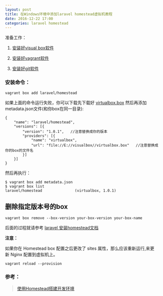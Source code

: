 ```yaml
---
layout: post
title: 在Windows环境中添加laravel homestead虚拟机教程
date: 2016-12-22 17:00
categories: laravel homestead
---
```


准备工作：

1. [安装好visual box软件](https://www.virtualbox.org/)

2. [安装好vagrant软件](https://www.vagrantup.com/downloads.html)

2. [安装好git软件](http://git-scm.com/)

### 安装命令：

```
vagrant box add laravel/homestead
```
如果上面的命令运行失败，你可以下载先下载好 [virtualbox.box](https://atlas.hashicorp.com/laravel/boxes/homestead/versions/1.0.1/providers/virtualbox.box) 然后再添加metadata.json文件(和你box在同一目录):

```
{
    "name": "laravel/homestead",
    "versions": [{
        "version": "1.0.1",   //注意替换成你的版本
        "providers": [{
            "name": "virtualbox",
            "url": "file://E://visualbox//virtualbox.box"   //注意替换成你的box的文件名
        }]
    }]
}
```

然后再执行：

```
$ vagrant box add metadata.json
$ vagrant box list
laravel/homestead               (virtualbox, 1.0.1)
```

## 删除指定版本号的box

```
vagrant box remove --box-version your-box-version your-box-name
```

后面的过程就请参考 [laravel 安装homestead文档](https://laravel.com/docs/5.3/homestead)

**注意：**

如果你在 Homestead box 配置之后更改了 sites 属性，那么应该重新运行,来更新 Nginx 配置到虚拟机上。

```
vagrant reload --provision
```

### 参考：

> [使用Homestead搭建开发环境](https://solarhell.com/post/2016/04/homestead)
